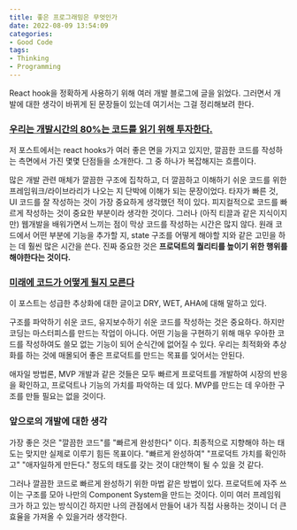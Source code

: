 ```yaml
---
title: 좋은 프로그래밍은 무엇인가
date: 2022-08-09 13:54:09
categories:
- Good Code
tags:
- Thinking
- Programming
---
```


React hook을 정확하게 사용하기 위해 여러 개발 블로그에 글을 읽었다. 그러면서 개발에 대한 생각이 바뀌게 된 문장들이 있는데 여기서는 그걸 정리해보려 한다.


### [우리는 개발시간의 80%는 코드를 읽기 위해 투자한다.](https://jong-hui.github.io/devlog/2021/01/08/(React)%ED%9B%85%EC%9D%B4-%EC%8B%A4%ED%8C%A8%ED%95%9C-%EC%84%A4%EA%B3%84%EC%9D%B8-%EC%9D%B4%EC%9C%A0-4%EA%B0%80%EC%A7%80/)

저 포스트에서는 react hooks가 여러 좋은 면을 가지고 있지만, 깔끔한 코드를 작성하는 측면에서 가진 몇몇 단점들을 소개한다. 그 중 하나가 복잡해지는 흐름이다.

많은 개발 관련 매체가 깔끔한 구조에 집착하고, 더 깔끔하고 이해하기 쉬운 코드를 위한 프레임워크/라이브라리가 나오는 지 단박에 이해가 되는 문장이었다.  타자가 빠른 것, UI 코드를 잘 작성하는 것이 가장 중요하게 생각했던 적이 있다. 피지컬적으로 코드를 빠르게 작성하는 것이 중요한 부분이라 생각한 것이다. 그러나 (아직 티끌과 같은 지식이지만) 웹개발을 배워가면서 느끼는 점이 막상 코드를 작성하는 시간은 많지 않다. 원래 코드에서 어떤 부분에 기능을 추가할 지, state 구조를 어떻게 해야할 지와 같은 고민을 하는 데 훨씬 많은 시간을 쓴다. 진짜 중요한 것은 **프로덕트의 퀄리티를 높이기 위한 행위를 해야한다는 것이다.**


### [미래에 코드가 어떻게 될지 모른다](https://goongoguma.github.io/2021/05/02/AHA-Programming/)

이 포스트는 성급한 추상화에 대한 글이고 DRY, WET, AHA에 대해 말하고 있다.

구조를 파악하기 쉬운 코드, 유지보수하기 쉬운 코드를 작성하는 것은 중요하다. 하지만 코딩는 마스터피스를 만드는 작업이 아니다. 어떤 기능을 구현하기 위해 매우 우아한 코드를 작성하여도 쓸모 없는 기능이 되어 순식간에 없어질 수 있다. 우리는 최적화와 추상화를 하는 것에 매몰되어 좋은 프로덕트를 만드는 목표를 잊어서는 안된다. 

애자일 방법론, MVP 개발과 같은 것들은 모두 빠르게 프로덕트를 개발하여 시장의 반응을 확인하고, 프로덕트나 기능의 가치를 파악하는 데 있다. MVP를 만드는 데 우아한 구조를 만들 필요는 없을 것이다.


### 앞으로의 개발에 대한 생각

가장 좋은 것은 "깔끔한 코드"를 "빠르게 완성한다" 이다. 최종적으로 지향해야 하는 태도는 맞지만 실제로 이루기 힘든 목표이다. "빠르게 완성하여" "프로덕트 가치를 확인하고" "애자일하게 만든다." 정도의 태도를 갖는 것이 대안책이 될 수 있을 것 같다. 

그러나 깔끔한 코드로 빠르게 완성하기 위한 마법 같은 방법이 있다. 프로덕트에 자주 쓰이는 구조를 모아 나만의 Component System을 만드는 것이다. 이미 여러 프레임워크가 하고 있는 방식이긴 하지만 나의 관점에서 만들어 내가 직접 사용하는 것이니 더 큰 효율을 가져올 수 있을거라 생각한다.
